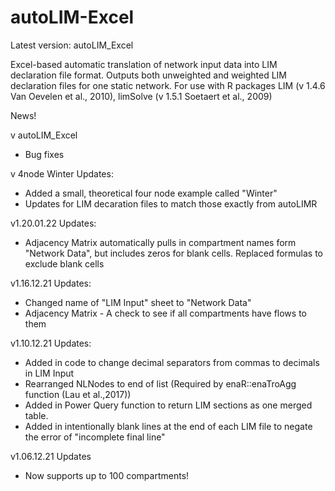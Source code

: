# autoLIM-Excel

Latest version: autoLIM_Excel

Excel-based automatic translation of network input data into LIM declaration file format. 
Outputs both unweighted and weighted LIM declaration files for one static network.
For use with R packages LIM (v 1.4.6 Van Oevelen et al., 2010), limSolve (v 1.5.1 Soetaert et al., 2009)

News!

v autoLIM_Excel
- Bug fixes

v 4node Winter Updates:
- Added a small, theoretical four node example called "Winter"
- Updates for LIM decaration files to match those exactly from autoLIMR

v1.20.01.22 Updates:
- Adjacency Matrix automatically pulls in compartment names form "Network Data", but includes zeros for blank cells. Replaced formulas to exclude blank cells

v1.16.12.21 Updates:
- Changed name of "LIM Input" sheet to "Network Data"
- Adjacency Matrix - A check to see if all compartments have flows to them 

v1.10.12.21 Updates:
- Added in code to change decimal separators from commas to decimals in LIM Input
- Rearranged NLNodes to end of list (Required by enaR::enaTroAgg function (Lau et al.,2017))
- Added in Power Query function to return LIM sections as one merged table.
- Added in intentionally blank lines at the end of each LIM file to negate the error of "incomplete final line"

v1.06.12.21 Updates
- Now supports up to 100 compartments!

